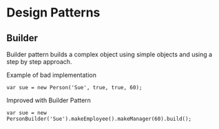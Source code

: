 # Design Patterns

## Builder

Builder pattern builds a complex object using simple objects and using a step by step approach.

Example of bad implementation

`var sue = new Person('Sue', true, true, 60);`

Improved with Builder Pattern

`var sue = new PersonBuilder('Sue').makeEmployee().makeManager(60).build();`
